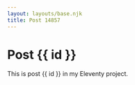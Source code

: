 ```yaml
---
layout: layouts/base.njk
title: Post 14857
---
```


# Post {{ id }}

This is post {{ id }} in my Eleventy project.

